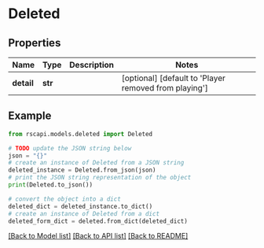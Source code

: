 # Deleted


## Properties

Name | Type | Description | Notes
------------ | ------------- | ------------- | -------------
**detail** | **str** |  | [optional] [default to 'Player removed from playing']

## Example

```python
from rscapi.models.deleted import Deleted

# TODO update the JSON string below
json = "{}"
# create an instance of Deleted from a JSON string
deleted_instance = Deleted.from_json(json)
# print the JSON string representation of the object
print(Deleted.to_json())

# convert the object into a dict
deleted_dict = deleted_instance.to_dict()
# create an instance of Deleted from a dict
deleted_form_dict = deleted.from_dict(deleted_dict)
```
[[Back to Model list]](../README.md#documentation-for-models) [[Back to API list]](../README.md#documentation-for-api-endpoints) [[Back to README]](../README.md)


